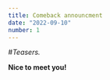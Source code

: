 ```yaml
---
title: Comeback announcment
date: "2022-09-10"
number: 1
---
```


#_Teasers._

**Nice to meet you!**